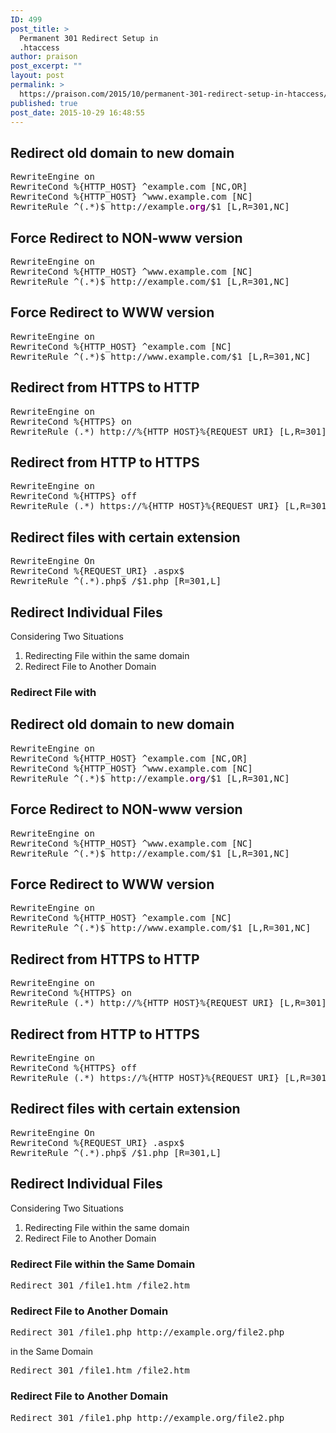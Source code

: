 ```yaml
---
ID: 499
post_title: >
  Permanent 301 Redirect Setup in
  .htaccess
author: praison
post_excerpt: ""
layout: post
permalink: >
  https://praison.com/2015/10/permanent-301-redirect-setup-in-htaccess/
published: true
post_date: 2015-10-29 16:48:55
---
```

<h2>Redirect old domain to new domain</h2>
<pre>RewriteEngine on
RewriteCond %{HTTP_HOST} ^example.com [NC,OR]
RewriteCond %{HTTP_HOST} ^www.example.com [NC]
RewriteRule ^(.*)$ http://example.<span style="color: #800080;"><b>org</b></span>/$1 [L,R=301,NC]</pre>
<h2>Force Redirect to NON-www version</h2>
<pre>RewriteEngine on
RewriteCond %{HTTP_HOST} ^www.example.com [NC]
RewriteRule ^(.*)$ http://example.com/$1 [L,R=301,NC]</pre>
<h2>Force Redirect to WWW version</h2>
<pre>RewriteEngine on
RewriteCond %{HTTP_HOST} ^example.com [NC]
RewriteRule ^(.*)$ http://www.example.com/$1 [L,R=301,NC]</pre>
<h2>Redirect from HTTPS to HTTP</h2>
<pre>RewriteEngine on
RewriteCond %{HTTPS} on
RewriteRule (.*) http://%{HTTP_HOST}%{REQUEST_URI} [L,R=301]</pre>
<h2>Redirect from HTTP to HTTPS</h2>
<pre>RewriteEngine on
RewriteCond %{HTTPS} off
RewriteRule (.*) https://%{HTTP_HOST}%{REQUEST_URI} [L,R=301]</pre>
<h2>Redirect files with certain extension</h2>
<pre>RewriteEngine On
RewriteCond %{REQUEST_URI} .aspx$
RewriteRule ^(.*).php$ /$1.php [R=301,L]</pre>
<h2>Redirect Individual Files</h2>
Considering Two Situations
<ol>
 	<li>Redirecting File within the same domain</li>
 	<li>Redirect File to Another Domain</li>
</ol>
<h3>Redirect File with</h3>
<h2>Redirect old domain to new domain</h2>
<pre>RewriteEngine on
RewriteCond %{HTTP_HOST} ^example.com [NC,OR]
RewriteCond %{HTTP_HOST} ^www.example.com [NC]
RewriteRule ^(.*)$ http://example.<span style="color: #800080;"><b>org</b></span>/$1 [L,R=301,NC]</pre>
<h2>Force Redirect to NON-www version</h2>
<pre>RewriteEngine on
RewriteCond %{HTTP_HOST} ^www.example.com [NC]
RewriteRule ^(.*)$ http://example.com/$1 [L,R=301,NC]</pre>
<h2>Force Redirect to WWW version</h2>
<pre>RewriteEngine on
RewriteCond %{HTTP_HOST} ^example.com [NC]
RewriteRule ^(.*)$ http://www.example.com/$1 [L,R=301,NC]</pre>
<h2>Redirect from HTTPS to HTTP</h2>
<pre>RewriteEngine on
RewriteCond %{HTTPS} on
RewriteRule (.*) http://%{HTTP_HOST}%{REQUEST_URI} [L,R=301]</pre>
<h2>Redirect from HTTP to HTTPS</h2>
<pre>RewriteEngine on
RewriteCond %{HTTPS} off
RewriteRule (.*) https://%{HTTP_HOST}%{REQUEST_URI} [L,R=301]</pre>
<h2>Redirect files with certain extension</h2>
<pre>RewriteEngine On
RewriteCond %{REQUEST_URI} .aspx$
RewriteRule ^(.*).php$ /$1.php [R=301,L]</pre>
<h2>Redirect Individual Files</h2>
Considering Two Situations
<ol>
 	<li>Redirecting File within the same domain</li>
 	<li>Redirect File to Another Domain</li>
</ol>
<h3>Redirect File within the Same Domain</h3>
<pre>Redirect 301 /file1.htm /file2.htm</pre>
<h3>Redirect File to Another Domain</h3>
<pre>Redirect 301 /file1.php http://example.org/file2.php</pre>
in the Same Domain
<pre>Redirect 301 /file1.htm /file2.htm</pre>
<h3>Redirect File to Another Domain</h3>
<pre>Redirect 301 /file1.php http://example.org/file2.php</pre>